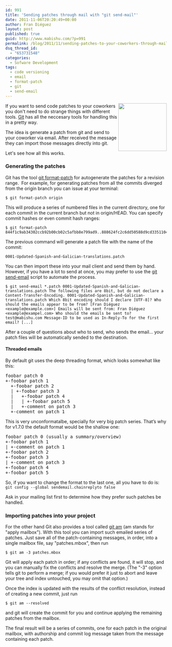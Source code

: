 ```yaml
---
id: 991
title: 'Sending patches through mail with "git send-mail"'
date: 2011-11-06T20:20:49+00:00
author: Fran Diéguez
layout: post
published: true
guid: http://www.mabishu.com/?p=991
permalink: /blog/2011/11/sending-patches-to-your-coworkers-through-mail-with-git-send-mail/
dsq_thread_id:
  - "653731548"
categories:
  - Sofware Development
tags:
  - code versioning
  - email
  - format-patch
  - git
  - send-email
---
```

<img class="alignright" title="email-git" alt="" src="/assets/2011/11/email-git.png" width="151" height="149" align="right" />

If you want to send code patches to your coworkers you don't need to do strange things with different tools. <a title="Git" href="http://www.mabishu.com/blog/2008/06/04/control-de-versiones-con-git-i/">Git</a> has all the neccesary tools for handling this in a pretty way.

The idea is generate a patch from git and send to your coworker via email. After received the message they can import those messages directly into git.

Let's see how all this works.<!--more-->
<h3>Generating the patches</h3>
Git has the tool <a href="http://www.kernel.org/pub/software/scm/git/docs/git-format-patch.html">git format-patch</a> for autogenerate the patches for a revision range.  For example, for generating patches from all the commits diverged from the origin branch you can issue at your terminal:
<pre><code>$ git format-patch origin</code></pre>
This will produce a series of numbered files in the current directory, one for each commit in the current branch but not in origin/HEAD. You can specify commit hashes or even commit hash ranges:
<pre><code>$ git format-patch 844f1c9ab34302ccb92b00cb02c5afbb8e799ad9..888624fc2c6dd50588d9cd33511048168309972c</code></pre>
The previous command will generate a patch file with the name of the commit:
<pre><code>0001-Updated-Spanish-and-Galician-translations.patch</code></pre>
You can then import these into your mail client and send them by hand. However, if you have a lot to send at once, you may prefer to use the <a href="http://www.kernel.org/pub/software/scm/git/docs/git-send-email.html">git send-email</a> script to automate the process.
<pre><code>$ git send-email *.patch 0001-Updated-Spanish-and-Galician-translations.patch The following files are 8bit, but do not declare a Content-Transfer-Encoding. 0001-Updated-Spanish-and-Galician-translations.patch Which 8bit encoding should I declare [UTF-8]? Who should the emails appear to be from? [Fran Diéguez &lt;example@example.com&gt;] Emails will be sent from: Fran Diéguez &lt;example@exampel.com&gt; Who should the emails be sent to? test@mabishu.com Message-ID to be used as In-Reply-To for the first email? [...]</code></pre>
After a couple of questions about who to send, who sends the email... your patch files will be automatically sended to the destination.
<h4>Threaded emails</h4>
By default git uses the deep threading format, which looks somewhat like this:
<pre>foobar patch 0
+-foobar patch 1
  +-foobar patch 2
  | +-foobar patch 3
  |   +-foobar patch 4
  |   | +-foobar patch 5
  |   +-comment on patch 3
  +-comment on patch 1</pre>
This is very unconformatalbe, specially for very big patch series. That’s why for v1.7.0 the default format would be the shallow one:
<pre>foobar patch 0 (usually a summary/overview)
+-foobar patch 1
| +-comment on patch 1
+-foobar patch 2
+-foobar patch 3
| +-comment on patch 3
+-foobar patch 4
+-foobar patch 5</pre>
So, if you want to change the format to the last one, all you have to do is:
<code>git config --global sendemail.chainreplyto false</code>

Ask in your mailing list first to determine how they prefer such patches be handled.
<h3>Importing patches into your project</h3>
For the other hand Git also provides a tool called <a href="http://www.kernel.org/pub/software/scm/git/docs/git-am.html">git am</a> (am stands for "apply mailbox"). With this tool you can import such emailed series of patches. Just save all of the patch-containing messages, in order, into a single mailbox file, say "patches.mbox", then run
<pre><code>$ git am -3 patches.mbox </code></pre>
Git will apply each patch in order; if any conflicts are found, it will stop, and you can manually fix the conflicts and resolve the merge. (The "-3" option tells git to perform a merge; if you would prefer it just to abort and leave your tree and index untouched, you may omit that option.)

Once the index is updated with the results of the conflict resolution, instead of creating a new commit, just run
<pre><code>$ git am --resolved </code></pre>
and git will create the commit for you and continue applying the remaining patches from the mailbox.

The final result will be a series of commits, one for each patch in the original mailbox, with authorship and commit log message taken from the message containing each patch.
